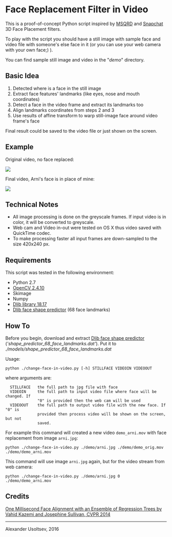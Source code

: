 # Face Replacement Filter in Video
This is a proof-of-concept Python script inspired by [MSQRD](http://msqrd.me) and [Snapchat](https://www.snapchat.com) 3D Face Placement filters.

To play with the script you should have a still image with sample face and video file with someone's else face in it (or you can use your web camera with your own face;) ).

You can find sample still image and video in the "*demo*" directory. 

## Basic Idea

1. Detected where is a face in the still image
2. Extract face features' landmarks (like eyes, nose and mouth coordinates)
3. Detect a face in the video frame and extract its landmarks too
4. Align landmarks coordinates from steps 2 and 3
5. Use results of affine transform to warp still-image face around video frame's face

Final result could be saved to the video file or just shown on the screen.

## Example
Original video, no face replaced:

<a href="https://youtu.be/YqC5wShZCXQ"><img src="http://i68.tinypic.com/2pzfmhc.png"></a>

Final video, Arni's face is in place of mine:

<a href="https://youtu.be/6X2vD8vt1t4"><img src="http://i63.tinypic.com/1zmktq8.png"></a>

## Technical Notes
* All image processing is done on the greyscale frames. If input video is in color, it will be converted to greyscale.
* Web cam and Video in-out were tested on OS X thus video saved with QuickTime codec. 
* To make processing faster all input frames are down-sampled to the size 420x240 px.

## Requirements

This script was tested in the following environment:

* Python 2.7
* [OpenCV 2.4.10](http://opencv.org)
* Skimage
* Numpy
* [Dlib library 18.17](http://dlib.net)
* [Dlib face shape predictor](http://sourceforge.net/projects/dclib/files/dlib/v18.10/shape_predictor_68_face_landmarks.dat.bz2) (68 face landmarks)


## How To
Before you begin, download and extract [Dlib face shape predictor](http://sourceforge.net/projects/dclib/files/dlib/v18.10/shape_predictor_68_face_landmarks.dat.bz2) (*'shape_predictor_68_face_landmarks.dat'*). Put it to *./models/shape_predictor_68_face_landmarks.dat*
 
Usage:

`python ./change-face-in-video.py [-h] STILLFACE VIDEOIN VIDEOOUT`

where arguments are:

```
  STILLFACE   the full path to jpg file with face
  VIDEOIN     the full path to input video file where face will be changed. If
              "0" is provided then the web cam will be used
  VIDEOOUT    the full path to output video file with the new face. If "0" is
              provided then process video will be shown on the screen, but not
              saved.
```

For example this command will created a new video `demo_arni.mov` with face replacement from image `arni.jpg`:

`python ./change-face-in-video.py ./demo/arni.jpg ./demo/demo_orig.mov ./demo/demo_arni.mov`

This command will use image `arni.jpg` again, but for the video stream from web camera:

`python ./change-face-in-video.py ./demo/arni.jpg 0 ./demo/demo_arni.mov`

## Credits

[One Millisecond Face Alignment with an Ensemble of Regression Trees by Vahid Kazemi and Josephine Sullivan, CVPR 2014](http://www.cv-foundation.org/openaccess/content_cvpr_2014/html/Kazemi_One_Millisecond_Face_2014_CVPR_paper.html)


-------
Alexander Usoltsev, 2016
